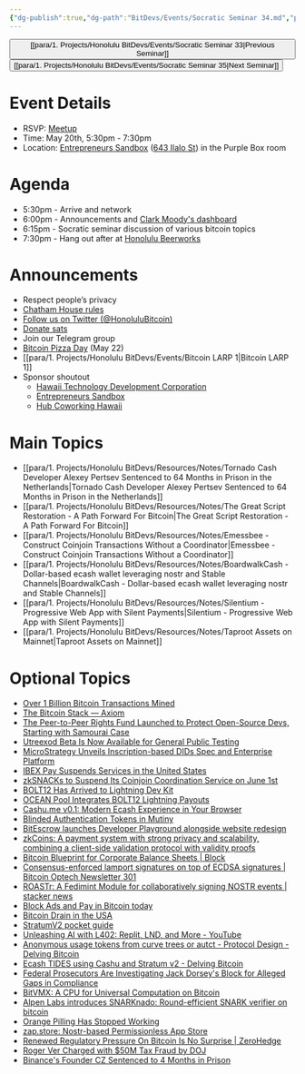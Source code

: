 ```yaml
---
{"dg-publish":true,"dg-path":"BitDevs/Events/Socratic Seminar 34.md","permalink":"/bit-devs/events/socratic-seminar-34/","title":"Socratic Seminar 34","tags":["bitdevs","bitcoin","resource","socratic-34"],"noteIcon":"3","created":"2024-04-30T08:38:26.484-10:00","updated":"2024-06-05T20:27:10.313-10:00"}
---
```




<button class="obsidian-button previous-seminar">[[para/1. Projects/Honolulu BitDevs/Events/Socratic Seminar 33\|Previous Seminar]]</button> <button class="obsidian-button next-seminar">[[para/1. Projects/Honolulu BitDevs/Events/Socratic Seminar 35\|Next Seminar]]</button>

# Event Details

- RSVP: [Meetup](https://www.meetup.com/honolulu-bitdevs/events/300797909)
- Time: May 20th, 5:30pm - 7:30pm
- Location: [Entrepreneurs Sandbox](https://sandboxhawaii.org/) ([643 Ilalo St](https://goo.gl/maps/3Zj38htV13iUn4dcA)) in the Purple Box room

# Agenda

- 5:30pm - Arrive and network  
- 6:00pm - Announcements and [Clark Moody's dashboard](https://bitcoin.clarkmoody.com/dashboard/)
- 6:15pm - Socratic seminar discussion of various bitcoin topics
- 7:30pm - Hang out after at [Honolulu Beerworks](https://www.honolulubeerworks.com/)

# Announcements

- Respect people’s privacy
- [Chatham House rules](https://www.chathamhouse.org/about-us/chatham-house-rule)
- [Follow us on Twitter (@HonoluluBitcoin)](https://twitter.com/HonoluluBitcoin)
- [Donate sats](https://checkout.opennode.com/p/5dea6b7a-d33c-4fda-b54c-98f092814c7d)
- Join our Telegram group
- [Bitcoin Pizza Day](https://www.meetup.com/honolulu-crypto-meetup-group/events/301020705/) (May 22)
- [[para/1. Projects/Honolulu BitDevs/Events/Bitcoin LARP 1\|Bitcoin LARP 1]]
- Sponsor shoutout
	- [Hawaii Technology Development Corporation](https://www.htdc.org/about/)
	- [Entrepreneurs Sandbox](https://sandboxhawaii.org/)
	- [Hub Coworking Hawaii](https://hubcoworkinghi.com/)

# Main Topics

- [[para/1. Projects/Honolulu BitDevs/Resources/Notes/Tornado Cash Developer Alexey Pertsev Sentenced to 64 Months in Prison in the Netherlands\|Tornado Cash Developer Alexey Pertsev Sentenced to 64 Months in Prison in the Netherlands]]
- [[para/1. Projects/Honolulu BitDevs/Resources/Notes/The Great Script Restoration - A Path Forward For Bitcoin\|The Great Script Restoration - A Path Forward For Bitcoin]]
- [[para/1. Projects/Honolulu BitDevs/Resources/Notes/Emessbee - Construct Coinjoin Transactions Without a Coordinator\|Emessbee - Construct Coinjoin Transactions Without a Coordinator]]
- [[para/1. Projects/Honolulu BitDevs/Resources/Notes/BoardwalkCash - Dollar-based ecash wallet leveraging nostr and Stable Channels\|BoardwalkCash - Dollar-based ecash wallet leveraging nostr and Stable Channels]]
- [[para/1. Projects/Honolulu BitDevs/Resources/Notes/Silentium - Progressive Web App with Silent Payments\|Silentium - Progressive Web App with Silent Payments]]
- [[para/1. Projects/Honolulu BitDevs/Resources/Notes/Taproot Assets on Mainnet\|Taproot Assets on Mainnet]]

# Optional Topics

- [Over 1 Billion Bitcoin Transactions Mined](https://bitcoinmagazine.com/business/bitcoin-1-billion-transactions)
- [The Bitcoin Stack — Axiom](https://www.axiombtc.capital/stack) 
- [The Peer-to-Peer Rights Fund Launched to Protect Open-Source Devs, Starting with Samourai Case](https://www.nobsbitcoin.com/peer-to-peer-legal-defense-fund-to-defend-samourai/) 
- [Utreexod Beta Is Now Available for General Public Testing](https://www.nobsbitcoin.com/utreexod-v0-3-1/)  
- [MicroStrategy Unveils Inscription-based DIDs Spec and Enterprise Platform](https://www.nobsbitcoin.com/microstrategy-orange-did-solution/)
- [IBEX Pay Suspends Services in the United States](https://www.nobsbitcoin.com/ibex-pay-quits-us/)
- [zkSNACKs to Suspend Its Coinjoin Coordination Service on June 1st](https://www.nobsbitcoin.com/zksnacks-to-suspend-its-coinjoin-coordination-service-on-june-1st/)
- [BOLT12 Has Arrived to Lightning Dev Kit](https://lightningdevkit.org/blog/bolt12-has-arrived/)
- [OCEAN Pool Integrates BOLT12 Lightning Payouts](https://www.nobsbitcoin.com/ocean-pool-integrates-bolt12-lightning-payouts/)
- [Cashu.me v0.1: Modern Ecash Experience in Your Browser](https://www.nobsbitcoin.com/cashu-me-v0-1/)
- [Blinded Authentication Tokens in Mutiny](https://blog.mutinywallet.com/blinded-authentication/)
- [BitEscrow launches Developer Playground alongside website redesign](https://x.com/bitescrow_app/status/1791086192089329785?s=52&t=fR1UfkkV0hfE5yaQW87bRg)
- [zkCoins: A payment system with strong privacy and scalability, combining a client-side validation protocol with validity proofs](https://gist.github.com/RobinLinus/d036511015caea5a28514259a1bab119)
- [Bitcoin Blueprint for Corporate Balance Sheets | Block](https://block.xyz/documents/bitcoin-blueprint.pdf)
- [Consensus-enforced lamport signatures on top of ECDSA signatures | Bitcoin Optech Newsletter 301](https://bitcoinops.org/en/newsletters/2024/05/08/#consensus-enforced-lamport-signatures-on-top-of-ecdsa-signatures) 
- [ROASTr: A Fedimint Module for collaboratively signing NOSTR events | stacker news](https://stacker.news/items/524728)
- [Block Ads and Pay in Bitcoin today](https://blog.getalby.com/block-ads-and-pay-in-bitcoin-today/)
- [Bitcoin Drain in the USA](https://www.bullbitcoin.com/blog/bitcoin-drain-in-the-usa)
- [StratumV2 pocket guide](https://technicaldifficulties.io/zines/sv2_zine.pdf)
- [Unleashing AI with L402: Replit, LND, and More - YouTube](https://youtu.be/PzspY0rePC0?feature=shared)
- [Anonymous usage tokens from curve trees or autct - Protocol Design - Delving Bitcoin](https://delvingbitcoin.org/t/anonymous-usage-tokens-from-curve-trees-or-autct/862)
- [Ecash TIDES using Cashu and Stratum v2 - Delving Bitcoin](https://delvingbitcoin.org/t/ecash-tides-using-cashu-and-stratum-v2/870)
- [Federal Prosecutors Are Investigating Jack Dorsey's Block for Alleged Gaps in Compliance](https://www.nobsbitcoin.com/block-square-cash-app-federal-investigation/)
- [BitVMX: A CPU for Universal Computation on Bitcoin](https://bitvmx.org/)
- [Alpen Labs introduces SNARKnado: Round-efficient SNARK verifier on bitcoin](https://www.alpenlabs.io/blog/snarknado-practical-round-efficient-snark-verifier-on-bitcoin)
- [Orange Pilling Has Stopped Working](https://bitcoinmagazine.com/culture/orange-pilling-has-stopped-working)
- [zap.store: Nostr-based Permissionless App Store](https://www.nobsbitcoin.com/zap-store/)
- [Renewed Regulatory Pressure On Bitcoin Is No Surprise | ZeroHedge](https://www.zerohedge.com/crypto/renewed-regulatory-pressure-bitcoin-no-surprise)
- [Roger Ver Charged with $50M Tax Fraud by DOJ](https://www.justice.gov/opa/pr/early-bitcoin-investor-charged-tax-fraud)
- [Binance's Founder CZ Sentenced to 4 Months in Prison](https://www.nobsbitcoin.com/cz-sentenced-to-4-months-in-prison/)